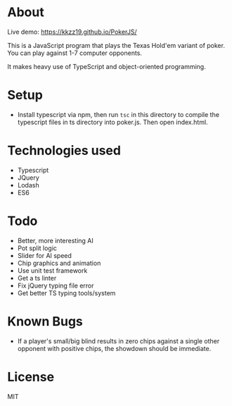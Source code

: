 # About
Live demo: https://kkzz19.github.io/PokerJS/

This is a JavaScript program that plays the Texas Hold'em variant of poker. You can play against 1-7 computer opponents.

It makes heavy use of TypeScript and object-oriented programming.

# Setup
* Install typescript via npm, then run `tsc` in this directory to compile the typescript files in ts directory into poker.js. Then open index.html.

# Technologies used
* Typescript
* JQuery
* Lodash
* ES6

# Todo
* Better, more interesting AI
* Pot split logic
* Slider for AI speed
* Chip graphics and animation
* Use unit test framework
* Get a ts linter
* Fix jQuery typing file error
* Get better TS typing tools/system

# Known Bugs
* If a player's small/big blind results in zero chips against a single other opponent with positive chips, the showdown should be immediate.

# License
MIT